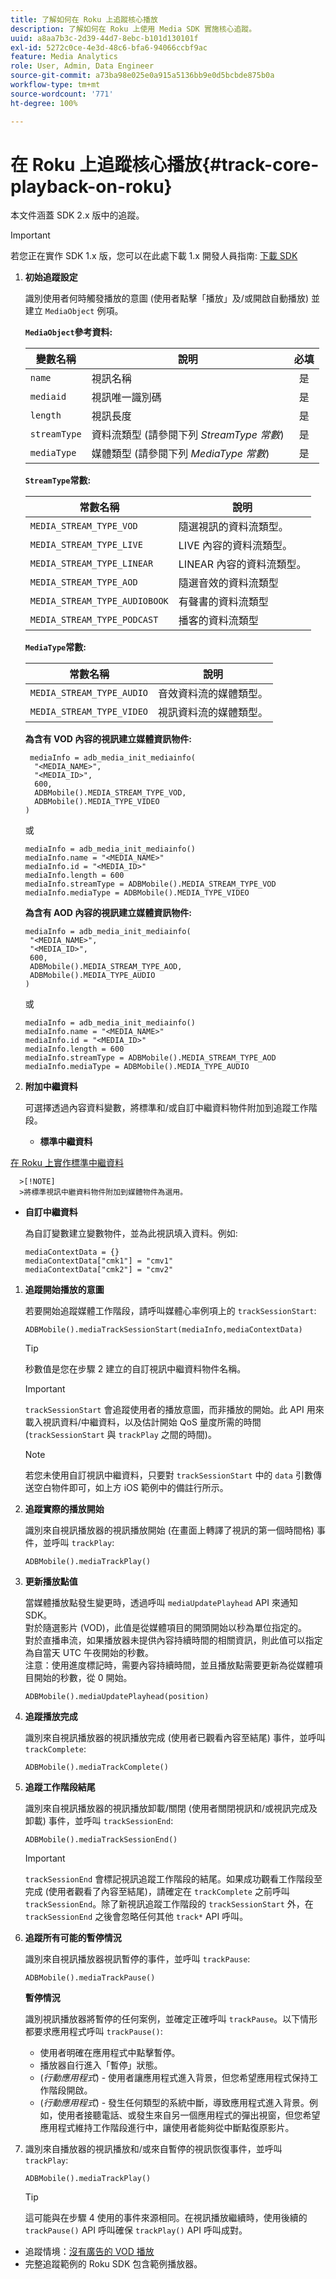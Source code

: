 ```yaml
---
title: 了解如何在 Roku 上追蹤核心播放
description: 了解如何在 Roku 上使用 Media SDK 實施核心追蹤。
uuid: a8aa7b3c-2d39-44d7-8ebc-b101d130101f
exl-id: 5272c0ce-4e3d-48c6-bfa6-94066ccbf9ac
feature: Media Analytics
role: User, Admin, Data Engineer
source-git-commit: a73ba98e025e0a915a5136bb9e0d5bcbde875b0a
workflow-type: tm+mt
source-wordcount: '771'
ht-degree: 100%

---
```


# 在 Roku 上追蹤核心播放{#track-core-playback-on-roku}

本文件涵蓋 SDK 2.x 版中的追蹤。

>[!IMPORTANT]
>若您正在實作 SDK 1.x 版，您可以在此處下載 1.x 開發人員指南: [下載 SDK](/help/getting-started/download-sdks.md)

1. **初始追蹤設定**

   識別使用者何時觸發播放的意圖 (使用者點擊「播放」及/或開啟自動播放) 並建立 `MediaObject` 例項。

   **`MediaObject`參考資料:**

   | 變數名稱 | 說明 | 必填 |
   | --- | --- | :---: |
   | `name` | 視訊名稱 | 是 |
   | `mediaid` | 視訊唯一識別碼 | 是 |
   | `length` | 視訊長度 | 是 |
   | `streamType` | 資料流類型 (請參閱下列 _StreamType 常數_) | 是 |
   | `mediaType` | 媒體類型 (請參閱下列 _MediaType 常數_) | 是 |

   **`StreamType`常數:**

   | 常數名稱 | 說明 |
   |---|---|
   | `MEDIA_STREAM_TYPE_VOD` | 隨選視訊的資料流類型。 |
   | `MEDIA_STREAM_TYPE_LIVE` | LIVE 內容的資料流類型。 |
   | `MEDIA_STREAM_TYPE_LINEAR` | LINEAR 內容的資料流類型。 |
   | `MEDIA_STREAM_TYPE_AOD` | 隨選音效的資料流類型 |
   | `MEDIA_STREAM_TYPE_AUDIOBOOK` | 有聲書的資料流類型 |
   | `MEDIA_STREAM_TYPE_PODCAST` | 播客的資料流類型 |

   **`MediaType`常數:**

   | 常數名稱 | 說明 |
   |---|---|
   | `MEDIA_STREAM_TYPE_AUDIO` | 音效資料流的媒體類型。 |
   | `MEDIA_STREAM_TYPE_VIDEO` | 視訊資料流的媒體類型。 |

   **為含有 VOD 內容的視訊建立媒體資訊物件:**

   ```
    mediaInfo = adb_media_init_mediainfo(
     "<MEDIA_NAME>",
     "<MEDIA_ID>",
     600,
     ADBMobile().MEDIA_STREAM_TYPE_VOD,
     ADBMobile().MEDIA_TYPE_VIDEO
   )
   ```

   或

   ```
   mediaInfo = adb_media_init_mediainfo()
   mediaInfo.name = "<MEDIA_NAME>"
   mediaInfo.id = "<MEDIA_ID>"
   mediaInfo.length = 600
   mediaInfo.streamType = ADBMobile().MEDIA_STREAM_TYPE_VOD
   mediaInfo.mediaType = ADBMobile().MEDIA_TYPE_VIDEO
   ```

   **為含有 AOD 內容的視訊建立媒體資訊物件:**

   ```
   mediaInfo = adb_media_init_mediainfo(
    "<MEDIA_NAME>",
    "<MEDIA_ID>",
    600,
    ADBMobile().MEDIA_STREAM_TYPE_AOD,
    ADBMobile().MEDIA_TYPE_AUDIO
   )
   ```

   或

   ```
   mediaInfo = adb_media_init_mediainfo()
   mediaInfo.name = "<MEDIA_NAME>"
   mediaInfo.id = "<MEDIA_ID>"
   mediaInfo.length = 600
   mediaInfo.streamType = ADBMobile().MEDIA_STREAM_TYPE_AOD
   mediaInfo.mediaType = ADBMobile().MEDIA_TYPE_AUDIO
   ```

1. **附加中繼資料**

   可選擇透過內容資料變數，將標準和/或自訂中繼資料物件附加到追蹤工作階段。

   * **標準中繼資料**

[在 Roku 上實作標準中繼資料](/help/use-cases/track-av-playback/impl-std-metadata/impl-std-metadata-roku.md)

      >[!NOTE]
      >將標準視訊中繼資料物件附加到媒體物件為選用。

   * **自訂中繼資料**

      為自訂變數建立變數物件，並為此視訊填入資料。例如:

      ```
      mediaContextData = {}
      mediaContextData["cmk1"] = "cmv1"
      mediaContextData["cmk2"] = "cmv2"
      ```

1. **追蹤開始播放的意圖**

   若要開始追蹤媒體工作階段，請呼叫媒體心率例項上的 `trackSessionStart`:

   ```
   ADBMobile().mediaTrackSessionStart(mediaInfo,mediaContextData)
   ```

   >[!TIP]
   >秒數值是您在步驟 2 建立的自訂視訊中繼資料物件名稱。

   >[!IMPORTANT]
   >`trackSessionStart` 會追蹤使用者的播放意圖，而非播放的開始。此 API 用來載入視訊資料/中繼資料，以及估計開始 QoS 量度所需的時間 (`trackSessionStart` 與 `trackPlay` 之間的時間)。

   >[!NOTE]
   >若您未使用自訂視訊中繼資料，只要對 `trackSessionStart` 中的 `data` 引數傳送空白物件即可，如上方 iOS 範例中的備註行所示。

1. **追蹤實際的播放開始**

   識別來自視訊播放器的視訊播放開始 (在畫面上轉譯了視訊的第一個時間格) 事件，並呼叫 `trackPlay`:

   ```
   ADBMobile().mediaTrackPlay()
   ```

1. **更新播放點值**

   當媒體播放點發生變更時，透過呼叫 `mediaUpdatePlayhead` API 來通知 SDK。<br /> 對於隨選影片 (VOD)，此值是從媒體項目的開頭開始以秒為單位指定的。<br /> 對於直播串流，如果播放器未提供內容持續時間的相關資訊，則此值可以指定為自當天 UTC 午夜開始的秒數。<br /> 注意：使用進度標記時，需要內容持續時間，並且播放點需要更新為從媒體項目開始的秒數，從 0 開始。


   ```
   ADBMobile().mediaUpdatePlayhead(position)
   ```

1. **追蹤播放完成**

   識別來自視訊播放器的視訊播放完成 (使用者已觀看內容至結尾) 事件，並呼叫 `trackComplete`:

   ```
   ADBMobile().mediaTrackComplete()
   ```

1. **追蹤工作階段結尾**

   識別來自視訊播放器的視訊播放卸載/關閉 (使用者關閉視訊和/或視訊完成及卸載) 事件，並呼叫 `trackSessionEnd`:

   ```
   ADBMobile().mediaTrackSessionEnd()
   ```

   >[!IMPORTANT]
   >`trackSessionEnd` 會標記視訊追蹤工作階段的結尾。如果成功觀看工作階段至完成 (使用者觀看了內容至結尾)，請確定在 `trackComplete` 之前呼叫 `trackSessionEnd`。除了新視訊追蹤工作階段的 `trackSessionStart` 外，在 `trackSessionEnd` 之後會忽略任何其他 `track*` API 呼叫。

1. **追蹤所有可能的暫停情況**

   識別來自視訊播放器視訊暫停的事件，並呼叫 `trackPause`:

   ```
   ADBMobile().mediaTrackPause()
   ```

   **暫停情況**

   識別視訊播放器將暫停的任何案例，並確定正確呼叫 `trackPause`。以下情形都要求應用程式呼叫 `trackPause()`:

   * 使用者明確在應用程式中點擊暫停。
   * 播放器自行進入「暫停」狀態。
   * (*行動應用程式*) - 使用者讓應用程式進入背景，但您希望應用程式保持工作階段開啟。
   * (*行動應用程式*) - 發生任何類型的系統中斷，導致應用程式進入背景。例如，使用者接聽電話、或發生來自另一個應用程式的彈出視窗，但您希望應用程式維持工作階段進行中，讓使用者能夠從中斷點復原影片。

1. 識別來自播放器的視訊播放和/或來自暫停的視訊恢復事件，並呼叫 `trackPlay`:

   ```
   ADBMobile().mediaTrackPlay()
   ```

   >[!TIP]
   >這可能與在步驟 4 使用的事件來源相同。在視訊播放繼續時，使用後續的 `trackPause()` API 呼叫確保 `trackPlay()` API 呼叫成對。

* 追蹤情境：[沒有廣告的 VOD 播放](/help/use-cases/tracking-scenarios/vod-no-intrs-details.md)
* 完整追蹤範例的 Roku SDK 包含範例播放器。
